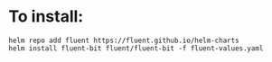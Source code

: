 # To install:
```
helm repo add fluent https://fluent.github.io/helm-charts
helm install fluent-bit fluent/fluent-bit -f fluent-values.yaml
```
